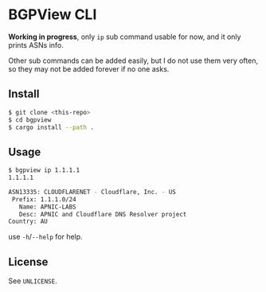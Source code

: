# BGPView CLI

**Working in progress**, only `ip` sub command usable for now, and it only prints ASNs info.

Other sub commands can be added easily, but I do not use them very often, so they may not be added forever if no one asks.

## Install

```bash
$ git clone <this-repo>
$ cd bgpview
$ cargo install --path .
```

## Usage

```bash
$ bgpview ip 1.1.1.1
1.1.1.1

ASN13335: CLOUDFLARENET - Cloudflare, Inc. - US
 Prefix: 1.1.1.0/24
   Name: APNIC-LABS
   Desc: APNIC and Cloudflare DNS Resolver project
Country: AU
```

use `-h`/`--help` for help.

## License

See `UNLICENSE`.
